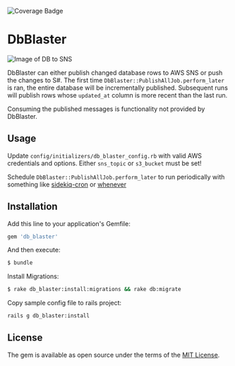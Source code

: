 ![Coverage Badge](https://img.shields.io/endpoint?url=https://gist.githubusercontent.com/perryqh/be2fa5413124206272dbc700f3201f5a/raw/db_blaster__master.json)
# DbBlaster
![Image of DB to SNS](https://lucid.app/publicSegments/view/c70feed3-2f48-46ee-8734-423474488feb/image.png)

DbBlaster can either publish changed database rows to AWS SNS or push the changes to S#. The first time `DbBlaster::PublishAllJob.perform_later` is ran,
the entire database will be incrementally published. Subsequent runs will publish rows whose `updated_at` column
is more recent than the last run.

Consuming the published messages is functionality not provided by DbBlaster. 

## Usage

Update `config/initializers/db_blaster_config.rb` with valid AWS credentials and options. Either `sns_topic` or `s3_bucket` must be set!

Schedule `DbBlaster::PublishAllJob.perform_later` to run periodically with something
like [sidekiq-cron](https://github.com/ondrejbartas/sidekiq-cron) or [whenever](https://github.com/javan/whenever)

## Installation

Add this line to your application's Gemfile:

```ruby
gem 'db_blaster'
```

And then execute:

```bash
$ bundle
```

Install Migrations:

```bash
$ rake db_blaster:install:migrations && rake db:migrate
```

Copy sample config file to rails project:

```bash
rails g db_blaster:install 
```

## License

The gem is available as open source under the terms of the [MIT License](https://opensource.org/licenses/MIT).
